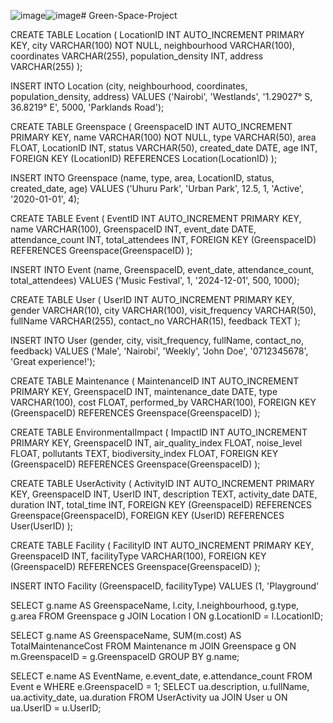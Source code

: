 ![image](https://github.com/user-attachments/assets/9cfa410f-4502-4e9d-b478-3985ed44d446)![image](https://github.com/user-attachments/assets/16ceeb79-a51a-4aa7-937a-2a80d1e6199e)# Green-Space-Project

CREATE TABLE Location (
    LocationID INT AUTO_INCREMENT PRIMARY KEY,
    city VARCHAR(100) NOT NULL,
    neighbourhood VARCHAR(100),
    coordinates VARCHAR(255),
    population_density INT,
    address VARCHAR(255)
);


INSERT INTO Location (city, neighbourhood, coordinates, population_density, address)
VALUES ('Nairobi', 'Westlands', '1.29027° S, 36.8219° E', 5000, 'Parklands Road');

 

CREATE TABLE Greenspace (
    GreenspaceID INT AUTO_INCREMENT PRIMARY KEY,
    name VARCHAR(100) NOT NULL,
    type VARCHAR(50),
    area FLOAT,
    LocationID INT,
    status VARCHAR(50),
    created_date DATE,
    age INT,
    FOREIGN KEY (LocationID) REFERENCES Location(LocationID)
);

INSERT INTO Greenspace (name, type, area, LocationID, status, created_date, age)
VALUES ('Uhuru Park', 'Urban Park', 12.5, 1, 'Active', '2020-01-01', 4);

CREATE TABLE Event (
    EventID INT AUTO_INCREMENT PRIMARY KEY,
    name VARCHAR(100),
    GreenspaceID INT,
    event_date DATE,
    attendance_count INT,
    total_attendees INT,
    FOREIGN KEY (GreenspaceID) REFERENCES Greenspace(GreenspaceID)
);

INSERT INTO Event (name, GreenspaceID, event_date, attendance_count, total_attendees)
VALUES ('Music Festival', 1, '2024-12-01', 500, 1000);

CREATE TABLE User (
    UserID INT AUTO_INCREMENT PRIMARY KEY,
    gender VARCHAR(10),
    city VARCHAR(100),
    visit_frequency VARCHAR(50),
    fullName VARCHAR(255),
    contact_no VARCHAR(15),
    feedback TEXT
);

INSERT INTO User (gender, city, visit_frequency, fullName, contact_no, feedback)
VALUES ('Male', 'Nairobi', 'Weekly', 'John Doe', '0712345678', 'Great experience!');

CREATE TABLE Maintenance (
    MaintenanceID INT AUTO_INCREMENT PRIMARY KEY,
    GreenspaceID INT,
    maintenance_date DATE,
    type VARCHAR(100),
    cost FLOAT,
    performed_by VARCHAR(100),
    FOREIGN KEY (GreenspaceID) REFERENCES Greenspace(GreenspaceID)
);


CREATE TABLE EnvironmentalImpact (
    ImpactID INT AUTO_INCREMENT PRIMARY KEY,
    GreenspaceID INT,
    air_quality_index FLOAT,
    noise_level FLOAT,
    pollutants TEXT,
    biodiversity_index FLOAT,
    FOREIGN KEY (GreenspaceID) REFERENCES Greenspace(GreenspaceID)
);


CREATE TABLE UserActivity (
    ActivityID INT AUTO_INCREMENT PRIMARY KEY,
    GreenspaceID INT,
    UserID INT,
    description TEXT,
    activity_date DATE,
    duration INT,
    total_time INT,
    FOREIGN KEY (GreenspaceID) REFERENCES Greenspace(GreenspaceID),
    FOREIGN KEY (UserID) REFERENCES User(UserID)
);


CREATE TABLE Facility (
    FacilityID INT AUTO_INCREMENT PRIMARY KEY,
    GreenspaceID INT,
    facilityType VARCHAR(100),
    FOREIGN KEY (GreenspaceID) REFERENCES Greenspace(GreenspaceID)
);

INSERT INTO Facility (GreenspaceID, facilityType)
VALUES (1, 'Playground'

SELECT g.name AS GreenspaceName, l.city, l.neighbourhood, g.type, g.area
FROM Greenspace g
JOIN Location l ON g.LocationID = l.LocationID;

SELECT g.name AS GreenspaceName, SUM(m.cost) AS TotalMaintenanceCost
FROM Maintenance m
JOIN Greenspace g ON m.GreenspaceID = g.GreenspaceID
GROUP BY g.name;

SELECT e.name AS EventName, e.event_date, e.attendance_count
FROM Event e
WHERE e.GreenspaceID = 1;
SELECT ua.description, u.fullName, ua.activity_date, ua.duration
FROM UserActivity ua
JOIN User u ON ua.UserID = u.UserID;
